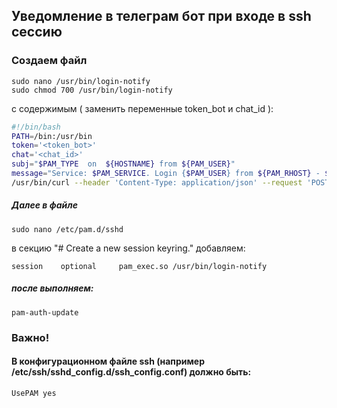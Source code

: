 ## Уведомление в телеграм бот при входе в ssh сессию


### Создаем файл 
```
sudo nano /usr/bin/login-notify
sudo chmod 700 /usr/bin/login-notify 
```
с содержимым ( заменить переменные token_bot и chat_id ):

```bash
#!/bin/bash
PATH=/bin:/usr/bin
token='<token_bot>'
chat='<chat_id>'
subj="$PAM_TYPE  on  ${HOSTNAME} from ${PAM_USER}"
message="Service: $PAM_SERVICE. Login {$PAM_USER} from ${PAM_RHOST} - $(date)"
/usr/bin/curl --header 'Content-Type: application/json' --request 'POST' --data "{\"chat_id\":\"${chat}\",\"text\":\"${subj}\n${message}\"}" "https://api.telegram.org/bot${token}/sendMessage"
```

##### Далее в файле 
```
sudo nano /etc/pam.d/sshd
```
в секцию  "# Create a new session keyring." добавляем:
```
session    optional     pam_exec.so /usr/bin/login-notify
```

##### после выполняем:
```
pam-auth-update
```

### Важно!
#### В конфигурационном файле ssh (например /etc/ssh/sshd_config.d/ssh_config.conf) должно быть:
``` 
UsePAM yes
```
